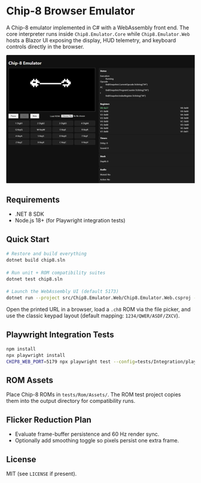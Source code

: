 # Chip-8 Browser Emulator

A Chip-8 emulator implemented in C# with a WebAssembly front end. The core interpreter runs inside `Chip8.Emulator.Core` while `Chip8.Emulator.Web` hosts a Blazor UI exposing the display, HUD telemetry, and keyboard controls directly in the browser.

![Chip-8 Emulator Screenshot](./emulator.png)

## Requirements
- .NET 8 SDK
- Node.js 18+ (for Playwright integration tests)

## Quick Start
```bash
# Restore and build everything
dotnet build chip8.sln

# Run unit + ROM compatibility suites
dotnet test chip8.sln

# Launch the WebAssembly UI (default 5173)
dotnet run --project src/Chip8.Emulator.Web/Chip8.Emulator.Web.csproj --urls http://localhost:5173
```
Open the printed URL in a browser, load a `.ch8` ROM via the file picker, and use the classic keypad layout (default mapping: `1234/QWER/ASDF/ZXCV`).

## Playwright Integration Tests
```bash
npm install
npx playwright install
CHIP8_WEB_PORT=5179 npx playwright test --config=tests/Integration/playwright.config.ts
```

## ROM Assets
Place Chip-8 ROMs in `tests/Rom/Assets/`. The ROM test project copies them into the output directory for compatibility runs.

## Flicker Reduction Plan
- Evaluate frame-buffer persistence and 60 Hz render sync.
- Optionally add smoothing toggle so pixels persist one extra frame.

## License
MIT (see `LICENSE` if present).
